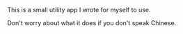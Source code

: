This is a small utility app I wrote for myself to use.

Don't worry about what it does if you don't speak Chinese.
